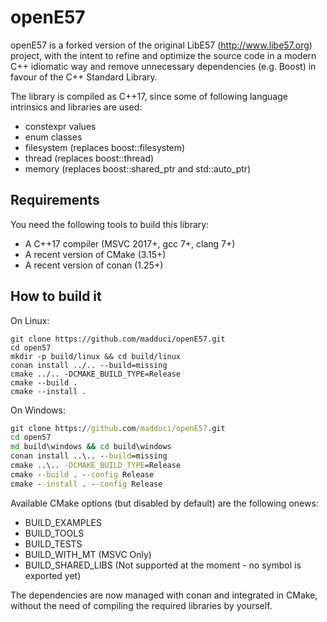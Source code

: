 # openE57

openE57 is a forked version of the original LibE57 (http://www.libe57.org) project, with the intent to refine and optimize the source code in a modern C++ idiomatic way and remove unnecessary dependencies (e.g. Boost) in favour of the C++ Standard Library.

The library is compiled as C++17, since some of following language intrinsics and libraries are used:

* constexpr values
* enum classes
* filesystem (replaces boost::filesystem)
* thread (replaces boost::thread)
* memory (replaces boost::shared_ptr and std::auto_ptr)

## Requirements

You need the following tools to build this library:

* A C++17 compiler (MSVC 2017+, gcc 7+, clang 7+)
* A recent version of CMake (3.15+)
* A recent version of conan (1.25+)

## How to build it

On Linux:

```shell
git clone https://github.com/madduci/openE57.git
cd open57
mkdir -p build/linux && cd build/linux
conan install ../.. --build=missing
cmake ../.. -DCMAKE_BUILD_TYPE=Release
cmake --build .
cmake --install . 
```

On Windows:

```cmd
git clone https://github.com/madduci/openE57.git
cd open57
md build\windows && cd build\windows
conan install ..\.. --build=missing
cmake ..\.. -DCMAKE_BUILD_TYPE=Release
cmake --build . --config Release
cmake --install . --config Release
```

Available CMake options (but disabled by default) are the following onews:

* BUILD_EXAMPLES
* BUILD_TOOLS
* BUILD_TESTS
* BUILD_WITH_MT (MSVC Only)
* BUILD_SHARED_LIBS (Not supported at the moment - no symbol is exported yet)

The dependencies are now managed with conan and integrated in CMake, without the need of compiling the required libraries by yourself.